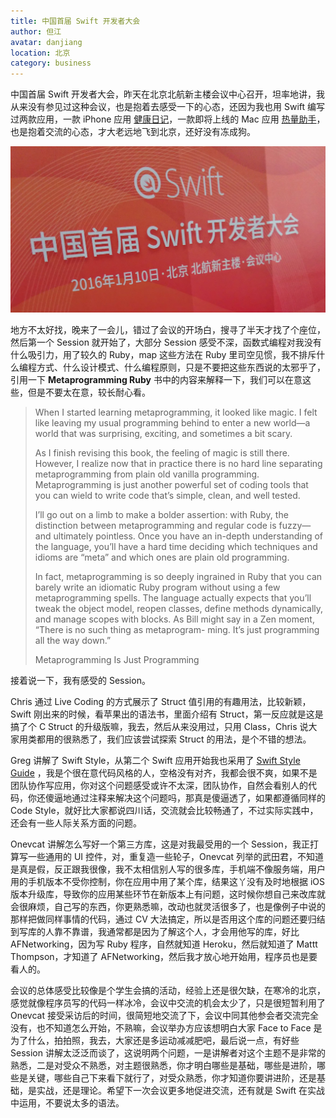 ```yaml
---
title: 中国首届 Swift 开发者大会
author: 但江
avatar: danjiang
location: 北京 
category: business
---
```


中国首届 Swift 开发者大会，昨天在北京北航新主楼会议中心召开，坦率地讲，我从来没有参见过这种会议，也是抱着去感受一下的心态，还因为我也用 Swift 编写过两款应用，一款 iPhone 应用 [健康日记][1]，一款即将上线的 Mac 应用 [热量助手][2]，也是抱着交流的心态，才大老远地飞到北京，还好没有冻成狗。

![China Swift Conference 2015](/images/china-swift-conference-2015.jpg)

地方不太好找，晚来了一会儿，错过了会议的开场白，搜寻了半天才找了个座位，然后第一个 Session 就开始了，大部分 Session 感受不深，函数式编程对我没有什么吸引力，用了较久的 Ruby，map 这些方法在 Ruby 里司空见惯，我不排斥什么编程方式、什么设计模式、什么编程原则，只是不要把这些东西说的太邪乎了，引用一下 **Metaprogramming Ruby** 书中的内容来解释一下，我们可以在意这些，但是不要太在意，较长耐心看。

> When I started learning metaprogramming, it looked like magic. I felt like leaving my usual programming behind to enter a new world—a world that was surprising, exciting, and sometimes a bit scary.
>
> As I finish revising this book, the feeling of magic is still there. However, I realize now that in practice there is no hard line separating metaprogramming from plain old vanilla programming. Metaprogramming is just another powerful set of coding tools that you can wield to write code that’s simple, clean, and well tested.
>
> I’ll go out on a limb to make a bolder assertion: with Ruby, the distinction between metaprogramming and regular code is fuzzy—and ultimately pointless. Once you have an in-depth understanding of the language, you’ll have a hard time deciding which techniques and idioms are “meta” and which ones are plain old programming.
>
> In fact, metaprogramming is so deeply ingrained in Ruby that you can barely write an idiomatic Ruby program without using a few metaprogramming spells. The language actually expects that you’ll tweak the object model, reopen classes, define methods dynamically, and manage scopes with blocks. As Bill might say in a Zen moment, “There is no such thing as metaprogram- ming. It’s just programming all the way down.”
>
> Metaprogramming Is Just Programming

接着说一下，我有感受的 Session。

Chris 通过 Live Coding 的方式展示了 Struct 值引用的有趣用法，比较新颖，Swift 刚出来的时候，看苹果出的语法书，里面介绍有 Struct，第一反应就是这是搞了个 C Struct 的升级版嘛，我去，然后从来没用过，只用 Class，Chris 说大家用类都用的很熟悉了，我们应该尝试探索 Struct 的用法，是个不错的想法。

Greg 讲解了 Swift Style，从第二个 Swift 应用开始我也采用了 [Swift Style Guide][3] ，我是个很在意代码风格的人，空格没有对齐，我都会很不爽，如果不是团队协作写应用，你对这个问题感受或许不太深，团队协作，自然会看别人的代码，你还傻逼地通过注释来解决这个问题吗，那真是傻逼透了，如果都遵循同样的 Code Style，就好比大家都说四川话，交流就会比较畅通了，不过实际实践中，还会有一些人际关系方面的问题。

Onevcat 讲解怎么写好一个第三方库，这是对我最受用的一个 Session，我正打算写一些通用的 UI 控件，对，重复造一些轮子，Onevcat 列举的武田君，不知道是真是假，反正跟我很像，我不太相信别人写的很多库，手机端不像服务端，用户用的手机版本不受你控制，你在应用中用了某个库，结果这丫没有及时地根据 iOS 版本升级库，导致你的应用某些环节在新版本上有问题，这时候你想自己来改库就会很麻烦，自己写的东西，你更熟悉嘛，改动也就灵活很多了，也是像例子中说的那样把做同样事情的代码，通过 CV 大法搞定，所以是否用这个库的问题还要归结到写库的人靠不靠谱，我通常都是因为了解这个人，才会用他写的库，好比 AFNetworking，因为写 Ruby 程序，自然就知道 Heroku，然后就知道了 Mattt Thompson，才知道了 AFNetworking，然后我才放心地开始用，程序员也是要看人的。

会议的总体感受比较像是个学生会搞的活动，经验上还是很欠缺，在寒冷的北京，感觉就像程序员写的代码一样冰冷，会议中交流的机会太少了，只是很短暂利用了 Onevcat 接受采访后的时间，很简短地交流了下，会议中同其他参会者交流完全没有，也不知道怎么开始，不熟嘛，会议举办方应该想明白大家 Face to Face 是为了什么，拍拍照，我去，大家还是多运动减减肥吧，最后说一点，有好些 Session 讲解太泛泛而谈了，这说明两个问题，一是讲解者对这个主题不是非常的熟悉，二是对受众不熟悉，对主题很熟悉，你才明白哪些是基础，哪些是进阶，哪些是关键，哪些自己下来看下就行了，对受众熟悉，你才知道你要讲进阶，还是基础，是实战，还是理论。希望下一次会议更多地促进交流，还有就是 Swift 在实战中运用，不要说太多的语法。

[1]: http://danthought.com/health
[2]: http://danthought.com/calorie
[3]: https://github.com/raywenderlich/swift-style-guide
